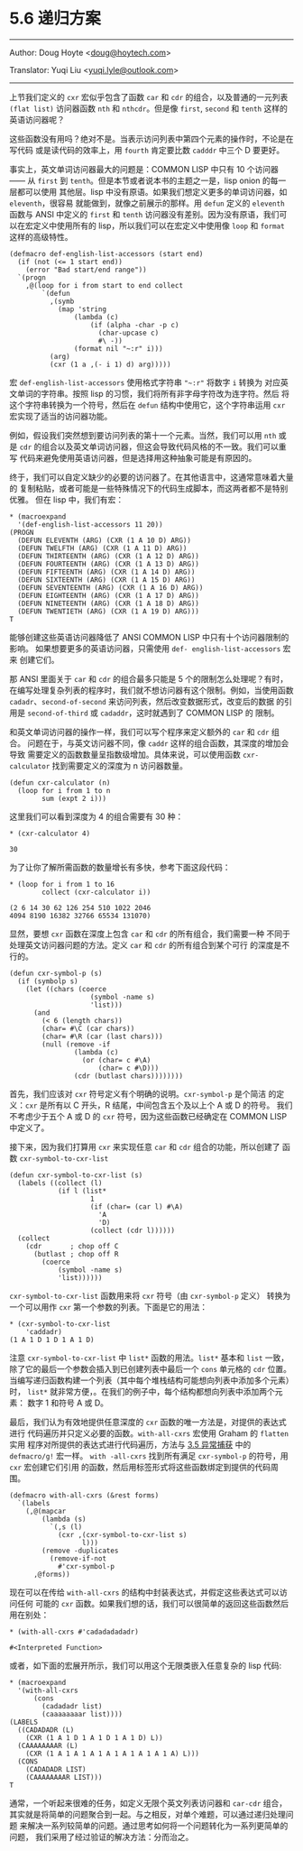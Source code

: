 # 5.6 递归方案


---

Author: Doug Hoyte <[doug@hoytech.com](mailto:doug@hoytech.com)>

Translator: Yuqi Liu <[yuqi.lyle@outlook.com](mailto:yuqi.lyle@outlook.com)>

---

上节我们定义的 `cxr` 宏似乎包含了函数 `car` 和 `cdr` 的组合，以及普通的一元列表
`(flat list)` 访问器函数 `nth` 和 `nthcdr`。但是像 `first`, `second` 和 `tenth`
这样的英语访问器呢？


这些函数没有用吗？绝对不是。当表示访问列表中第四个元素的操作时，不论是在写代码
或是读代码的效率上，用 `fourth` 肯定要比数 `cadddr` 中三个 D 要更好。


事实上，英文单词访问器最大的问题是：COMMON LISP 中只有 10 个访问器 —— 从
`first` 到 `tenth`。但是本节或者说本书的主题之一是，lisp onion 的每一层都可以使用
其他层。lisp 中没有原语。如果我们想定义更多的单词访问器，如 `eleventh`，很容易
就能做到，就像之前展示的那样。用 `defun` 定义的 `eleventh` 函数与 ANSI 中定义的
`first` 和 `tenth` 访问器没有差别。因为没有原语，我们可以在宏定义中使用所有的
lisp，所以我们可以在宏定义中使用像 `loop` 和 `format` 这样的高级特性。
```
(defmacro def-english-list-accessors (start end)
  (if (not (<= 1 start end))
    (error "Bad start/end range"))
  `(progn
    ,@(loop for i from start to end collect
        `(defun
          ,(symb
            (map 'string
                (lambda (c)
                    (if (alpha -char -p c)
                      (char-upcase c)
                      #\ -))
                (format nil "~:r" i)))
          (arg)
          (cxr (1 a ,(- i 1) d) arg)))))
```


宏 `def-english-list-accessors` 使用格式字符串 `"~:r"` 将数字 `i` 转换为
对应英文单词的字符串。按照 lisp 的习惯，我们将所有非字母字符改为连字符。然后
将这个字符串转换为一个符号，然后在 `defun` 结构中使用它，这个字符串运用 `cxr`
宏实现了适当的访问器功能。


例如，假设我们突然想到要访问列表的第十一个元素。当然，我们可以用 `nth` 或是
`cdr` 的组合以及英文单词访问器，但这会导致代码风格的不一致。我们可以重写
代码来避免使用英语访问器，但是选择用这种抽象可能是有原因的。


终于，我们可以自定义缺少的必要的访问器了。在其他语言中，这通常意味着大量的
复制粘贴，或者可能是一些特殊情况下的代码生成脚本，而这两者都不是特别优雅。
但在 lisp 中，我们有宏：
```
* (macroexpand
  '(def-english-list-accessors 11 20))
(PROGN
  (DEFUN ELEVENTH (ARG) (CXR (1 A 10 D) ARG))
  (DEFUN TWELFTH (ARG) (CXR (1 A 11 D) ARG))
  (DEFUN THIRTEENTH (ARG) (CXR (1 A 12 D) ARG))
  (DEFUN FOURTEENTH (ARG) (CXR (1 A 13 D) ARG))
  (DEFUN FIFTEENTH (ARG) (CXR (1 A 14 D) ARG))
  (DEFUN SIXTEENTH (ARG) (CXR (1 A 15 D) ARG))
  (DEFUN SEVENTEENTH (ARG) (CXR (1 A 16 D) ARG))
  (DEFUN EIGHTEENTH (ARG) (CXR (1 A 17 D) ARG))
  (DEFUN NINETEENTH (ARG) (CXR (1 A 18 D) ARG))
  (DEFUN TWENTIETH (ARG) (CXR (1 A 19 D) ARG)))
T
```
能够创建这些英语访问器降低了 ANSI COMMON LISP 中只有十个访问器限制的影响。
如果想要更多的英语访问器，只需使用 `def- english-list-accessors` 宏来
创建它们。


那 ANSI 里面关于 `car` 和 `cdr` 的组合最多只能是 5 个的限制怎么处理呢？有时，
在编写处理复杂列表的程序时，我们就不想访问器有这个限制。例如，当使用函数
`cadadr`、`second-of-second` 来访问列表，然后改变数据形式，改变后的数据
的引用是 `second-of-third` 或 `cadaddr`，这时就遇到了 COMMON LISP 的
限制。


和英文单词访问器的操作一样，我们可以写个程序来定义额外的 `car` 和 `cdr` 组合。
问题在于，与英文访问器不同，像 `caddr` 这样的组合函数，其深度的增加会导致
需要定义的函数数量呈指数级增加。具体来说，可以使用函数 `cxr-calculator`
找到需要定义的深度为 n 访问器数量。
```
(defun cxr-calculator (n)
  (loop for i from 1 to n
        sum (expt 2 i)))
```
这里我们可以看到深度为 4 的组合需要有 30 种：
```
* (cxr-calculator 4)

30
```
为了让你了解所需函数的数量增长有多快，参考下面这段代码：
```
* (loop for i from 1 to 16
        collect (cxr-calculator i))

(2 6 14 30 62 126 254 510 1022 2046
4094 8190 16382 32766 65534 131070)
```
显然，要想 `cxr` 函数在深度上包含 `car` 和 `cdr` 的所有组合，我们需要一种
不同于处理英文访问器问题的方法。定义 `car` 和 `cdr` 的所有组合到某个可行
的深度是不行的。
```
(defun cxr-symbol-p (s)
  (if (symbolp s)
    (let ((chars (coerce
                    (symbol -name s)
                    'list)))
      (and
        (< 6 (length chars))
        (char= #\C (car chars))
        (char= #\R (car (last chars)))
        (null (remove -if
                (lambda (c)
                  (or (char= c #\A)
                      (char= c #\D)))
                (cdr (butlast chars))))))))
```
首先，我们应该对 `cxr` 符号定义有个明确的说明。`cxr-symbol-p` 是个简洁
的定义：`cxr` 是所有以 C 开头，R 结尾，中间包含五个及以上个 A 或 D 的符号。
我们不考虑少于五个 A 或 D 的 `cxr` 符号，因为这些函数已经确定在 COMMON
LISP 中定义了。


接下来，因为我们打算用 `cxr` 来实现任意 `car` 和 `cdr` 组合的功能，所以创建了
函数 `cxr-symbol-to-cxr-list`
```
(defun cxr-symbol-to-cxr-list (s)
  (labels ((collect (l)
            (if l (list*
                    1
                    (if (char= (car l) #\A)
                      'A
                      'D)
                    (collect (cdr l))))))
  (collect
    (cdr       ; chop off C
      (butlast ; chop off R
        (coerce
            (symbol -name s)
            'list))))))
```
`cxr-symbol-to-cxr-list` 函数用来将 `cxr` 符号（由 `cxr-symbol-p` 定义）
转换为一个可以用作 `cxr` 第一个参数的列表。下面是它的用法：
```
* (cxr-symbol-to-cxr-list
    'caddadr)
(1 A 1 D 1 D 1 A 1 D)
```
注意 `cxr-symbol-to-cxr-list` 中 `list*` 函数的用法。`list*` 基本和 `list`
一致，除了它的最后一个参数会插入到已创建列表中最后一个 `cons` 单元格的 `cdr`
位置。当编写递归函数构建一个列表（其中每个堆栈结构可能想向列表中添加多个元素）
时， `list*` 就非常方便，。在我们的例子中，每个结构都想向列表中添加两个元素：
数字 1 和符号 A 或 D。


最后，我们认为有效地提供任意深度的 `cxr` 函数的唯一方法是，对提供的表达式进行
代码遍历并只定义必要的函数。`with-all-cxrs` 宏使用 Graham 的 `flatten` 实用
程序对所提供的表达式进行代码遍历，方法与 [3.5 异常捕获](../Chapter03/3.5-unwanted-capture.md) 中的 `defmacro/g!` 宏一样。
`with -all-cxrs` 找到所有满足 `cxr-symbol-p` 的符号，用 `cxr` 宏创建它们引用
的函数，然后用标签形式将这些函数绑定到提供的代码周围。
```
(defmacro with-all-cxrs (&rest forms)
  `(labels
    (,@(mapcar
        (lambda (s)
          `(,s (l)
            (cxr ,(cxr-symbol-to-cxr-list s)
                  l)))
        (remove -duplicates
          (remove-if-not
            #'cxr-symbol-p
      ,@forms))
```
现在可以在传给 `with-all-cxrs` 的结构中封装表达式，并假定这些表达式可以访问任何
可能的 `cxr` 函数。如果我们想的话，我们可以很简单的返回这些函数然后用在别处：
```
* (with-all-cxrs #'cadadadadadr)

#<Interpreted Function>
```
或者，如下面的宏展开所示，我们可以用这个无限类嵌入任意复杂的 lisp 代码:
```
* (macroexpand
  '(with-all-cxrs
      (cons
        (cadadadr list)
        (caaaaaaaar list))))
(LABELS
  ((CADADADR (L)
    (CXR (1 A 1 D 1 A 1 D 1 A 1 D) L))
  (CAAAAAAAAR (L)
    (CXR (1 A 1 A 1 A 1 A 1 A 1 A 1 A 1 A) L)))
  (CONS
    (CADADADR LIST)
    (CAAAAAAAAR LIST)))
T
```


通常，一个听起来很难的任务，如定义无限个英文列表访问器和 `car-cdr` 组合，
其实就是将简单的问题聚合到一起。与之相反，对单个难题，可以通过递归处理问题
来解决一系列较简单的问题。通过思考如何将一个问题转化为一系列更简单的问题，
我们采用了经过验证的解决方法：分而治之。
